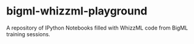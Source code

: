 # bigml-whizzml-playground
A repository of IPython Notebooks filled with WhizzML code from BigML training sessions.

